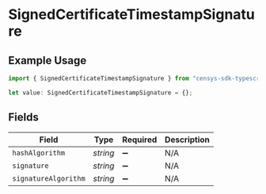 # SignedCertificateTimestampSignature

## Example Usage

```typescript
import { SignedCertificateTimestampSignature } from "censys-sdk-typescript/models/components";

let value: SignedCertificateTimestampSignature = {};
```

## Fields

| Field                | Type                 | Required             | Description          |
| -------------------- | -------------------- | -------------------- | -------------------- |
| `hashAlgorithm`      | *string*             | :heavy_minus_sign:   | N/A                  |
| `signature`          | *string*             | :heavy_minus_sign:   | N/A                  |
| `signatureAlgorithm` | *string*             | :heavy_minus_sign:   | N/A                  |
